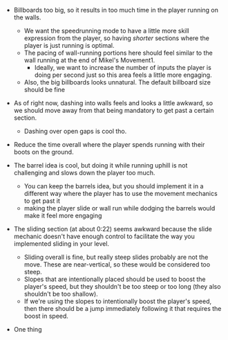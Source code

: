 - Billboards too big, so it results in too much time in the player running on the walls.
	- We want the speedrunning mode to have a little more skill expression from the player, so having *shorter* sections where the player is just running is optimal.
	- The pacing of wall-running portions here should feel similar to the wall running at the end of Mikel's Movement1.
		- Ideally, we want to increase the number of inputs the player is doing per second just so this area feels a little more engaging.
	- Also, the big billboards looks unnatural. The default billboard size should be fine

- As of right now, dashing into walls feels and looks a little awkward, so we should move away from that being mandatory to get past a certain section.
	- Dashing over open gaps is cool tho.

- Reduce the time overall where the player spends running with their boots on the ground.

- The barrel idea is cool, but doing it while running uphill is not challenging and slows down the player too much.
	- You can keep the barrels idea, but you should implement it in a different way where the player has to use the movement mechanics to get past it
	- making the player slide or wall run while dodging the barrels would make it feel more engaging

- The sliding section (at about 0:22) seems awkward because the slide mechanic doesn't have enough control to facilitate the way you implemented sliding in your level.
	- Sliding overall is fine, but really steep slides probably are not the move. These are near-vertical, so these would be considered too steep.
	- Slopes that are intentionally placed should be used to boost the player's speed, but they shouldn't be too steep or too long (they also shouldn't be too shallow).
	- If we're using the slopes to intentionally boost the player's speed, then there should be a jump immediately following it that requires the boost in speed.

- One thing  
